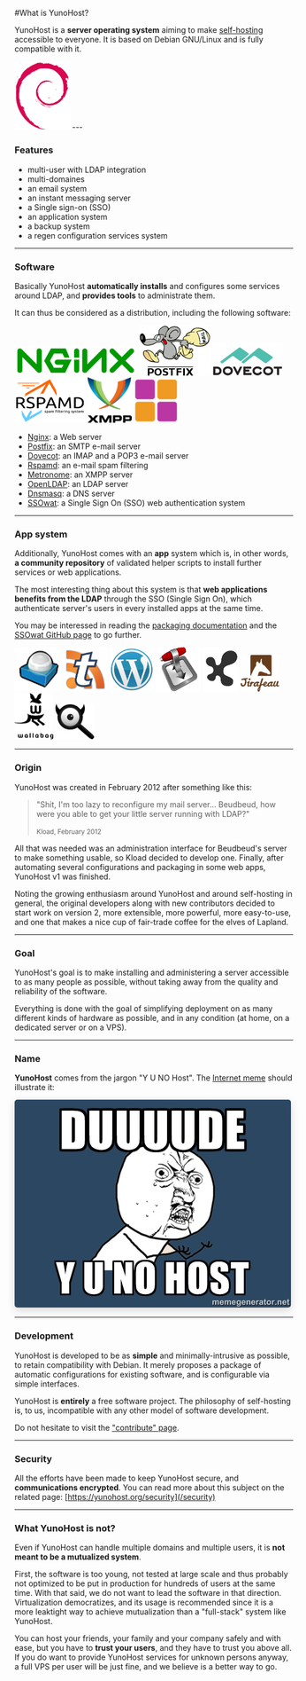 #What is YunoHost?

YunoHost is a **server operating system** aiming to make [self-hosting](selfhosting) accessible to everyone. It is based on Debian GNU/Linux and is fully compatible with it.

<img src="/images/debian-logo.png" width=100>
---

### Features

- multi-user with LDAP integration
- multi-domaines
- an email system
- an instant messaging server
- a Single sign-on (SSO)
- an application system
- a backup system
- a regen configuration services system

---

### Software

Basically YunoHost **automatically installs** and configures some services around LDAP, and **provides tools** to administrate them.

It can thus be considered as a distribution, including the following software:

<img src="/images/nginx.png">
<img src="/images/postfix.png">
<img src="/images/dovecot.png">
<img src="/images/rspamd.png">
<img src="/images/XMPP_logo.png" width=80>
<img src="/images/metronome-logo-180x180.png" width=80>

* [Nginx](http://nginx.org/): a Web server
* [Postfix](http://www.postfix.org/): an SMTP e-mail server
* [Dovecot](http://www.dovecot.org/): an IMAP and a POP3 e-mail server
* [Rspamd](https://rspamd.com/): an e-mail spam filtering
* [Metronome](http://www.lightwitch.org/metronome): an XMPP server
* [OpenLDAP](http://www.openldap.org/): an LDAP server
* [Dnsmasq](http://www.thekelleys.org.uk/dnsmasq/doc.html): a DNS server
* [SSOwat](https://github.com/Kloadut/SSOwat): a Single Sign On (SSO) web authentication system

---

### App system

Additionally, YunoHost comes with an **app** system which is, in other words, **a community repository** of validated helper scripts to install further services or web applications.

The most interesting thing about this system is that **web applications benefits from the LDAP** through the SSO (Single Sign On), which authenticate server's users in every installed apps at the same time.

You may be interessed in reading the [packaging documentation](/packaging_apps) and the [SSOwat GitHub page](https://github.com/Kloadut/SSOwat) to go further.

<img src="/images/roundcube.png">
<img src="/images/ttrss.png">
<img src="/images/wordpress.png">
<img src="/images/transmission.png">
<img src="/images/jappix.png">
<img src="/images/logo-jirafeau.jpeg" width=70>
<img src="/images/Logo-wallabag-svg.svg" width=70>
<img src="/images/Searx_logo.svg" width=70>

---

### Origin

YunoHost was created in February 2012 after something like this:

 <blockquote><p>"Shit, I'm too lazy to reconfigure my mail server... Beudbeud, how were you able to get your little server running with LDAP?"</p>
<small>Kload, February 2012</small></blockquote>

All that was needed was an administration interface for Beudbeud's server to make something usable, so Kload decided to develop one. Finally, after automating several configurations and packaging in some web apps, YunoHost v1 was finished.

Noting the growing enthusiasm around YunoHost and around self-hosting in general, the original developers along with new contributors decided to start work on version 2, more extensible, more powerful, more easy-to-use, and one that makes a nice cup of fair-trade coffee for the elves of Lapland.

---

### Goal

YunoHost's goal is to make installing and administering a server accessible to as many people as possible, without taking away from the quality and reliability of the software.

Everything is done with the goal of simplifying deployment on as many different kinds of hardware as possible, and in any condition (at home, on a dedicated server or on a VPS). 

---

### Name

**YunoHost** comes from the jargon "Y U NO Host". The [Internet meme](https://en.wikipedia.org/wiki/Internet_meme) should illustrate it:
<div class="text-center"><img style="border-radius: 5px; box-shadow: 0 5px 15px rgba(0,0,0,0.15);" src="/images/dude_yunohost.jpg"></div>

---

### Development

YunoHost is developed to be as **simple** and minimally-intrusive as possible, to retain compatibility with Debian. It merely proposes a package of automatic configurations for existing software, and is configurable via simple interfaces.

YunoHost is **entirely** a free software project. The philosophy of self-hosting is, to us, incompatible with any other model of software development.

Do not hesitate to visit the ["contribute" page](/contribute).

---

### Security

All the efforts have been made to keep YunoHost secure, and **communications encrypted**. You can read more about this subject on the related page:
[https://yunohost.org/security](/security)

---

### What YunoHost is not?

Even if YunoHost can handle multiple domains and multiple users, it is **not meant to be a mutualized system**.

First, the software is too young, not tested at large scale and thus probably not optimized to be put in production for hundreds of users at the same time. With that said, we do not want to lead the software in that direction. Virtualization democratizes, and its usage is recommended since it is a more leaktight way to achieve mutualization than a "full-stack" system like YunoHost.

You can host your friends, your family and your company safely and with ease, but you have to **trust your users**, and they have to trust you above all. If you do want to provide YunoHost services for unknown persons anyway, a full VPS per user will be just fine, and we believe is a better way to go.


